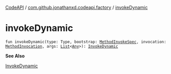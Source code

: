 [CodeAPI](../index.md) / [com.github.jonathanxd.codeapi.factory](index.md) / [invokeDynamic](.)

# invokeDynamic

`fun invokeDynamic(type: Type, bootstrap: `[`MethodInvokeSpec`](../com.github.jonathanxd.codeapi.common/-method-invoke-spec/index.md)`, invocation: `[`MethodInvocation`](../com.github.jonathanxd.codeapi.base/-method-invocation/index.md)`, args: `[`List`](https://kotlinlang.org/api/latest/jvm/stdlib/kotlin.collections/-list/index.html)`<`[`Any`](https://kotlinlang.org/api/latest/jvm/stdlib/kotlin/-any/index.html)`>): `[`InvokeDynamic`](../com.github.jonathanxd.codeapi.base/-invoke-dynamic/index.md)

**See Also**

[InvokeDynamic](../com.github.jonathanxd.codeapi.base/-invoke-dynamic/index.md)

